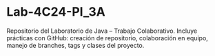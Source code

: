 # Lab-4C24-PI_3A
Repositorio del Laboratorio de Java – Trabajo Colaborativo. Incluye prácticas con GitHub: creación de repositorio, colaboración en equipo, manejo de branches, tags y clases del proyecto.

